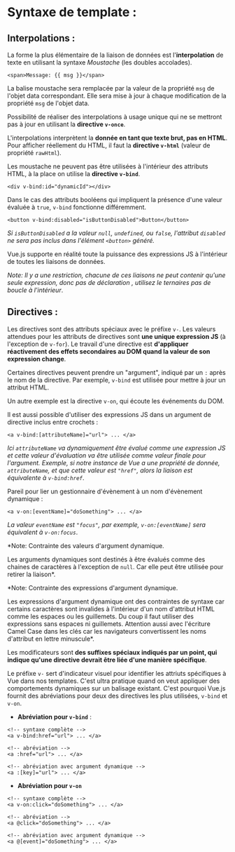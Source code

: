 # Syntaxe de template :

## Interpolations :

La forme la plus élémentaire de la liaison de données est l'**interpolation** de texte en utilisant la syntaxe *Moustache* (les doubles accolades).

```
<span>Message: {{ msg }}</span>
```

La balise moustache sera remplacée par la valeur de la propriété `msg` de l'objet data correspondant. Elle sera mise à jour à chaque modification de la propriété `msg` de l'objet data.

Possibilité de réaliser des interpolations à usage unique qui ne se mettront pas à jour en utilisant la **directive `v-once`**.

L'interpolations interprètent la **donnée en tant que texte brut, pas en HTML**. Pour afficher réellement du HTML, il faut la **directive `v-html`** (valeur de propriété `rawHtml`).

Les moustache ne peuvent pas être utilisées à l'intérieur des attributs HTML, à la place on utilise la **directive `v-bind`**.

```
<div v-bind:id="dynamicId"></div>
```

Dans le cas des attributs booléens qui impliquent la présence d'une valeur évaluée à `true`, `v-bind` fonctionne différemment.

```
<button v-bind:disabled="isButtonDisabled">Button</button>
```

*Si `isButtonDisabled` a la valeur `null`, `undefined`, ou `false`, l'attribut `disabled` ne sera pas inclus dans l'élément `<button>` généré.*

Vue.js supporte en réalité toute la puissance des expressions JS à l'intérieur de toutes les liaisons de données.

*Note: Il y a une restriction, chacune de ces liaisons ne peut contenir qu'une seule expression, donc pas de déclaration , utilisez le ternaires pas de boucle à l'intérieur*.

## Directives :

Les directives sont des attributs spéciaux avec le préfixe `v-`. Les valeurs attendues pour les attributs de directives sont **une unique expression JS** (à l'exception de `v-for`). Le travail d'une directive est **d'appliquer réactivement des effets secondaires au DOM quand la valeur de son expression change**.

Certaines directives peuvent prendre un "argument", indiqué par un `:` après le nom de la directive. Par exemple, `v-bind` est utilisée pour mettre à jour un attribut HTML.

Un autre exemple est la directive `v-on`, qui écoute les événements du DOM.

Il est aussi possible d'utiliser des expressions JS dans un argument de directive inclus entre crochets :

```
<a v-bind:[attributeName]="url"> ... </a>
```

*Ici `attributeName` va dynamiquement être évalué comme une expression JS et cette valeur d'évaluation va être utilisée comme valeur finale pour l'argument. Exemple, si notre instance de Vue a une propriété de donnée, `attributeName`, et que cette valeur est `"href"`, alors la liaison est équivalente à `v-bind:href`*.

Pareil pour lier un gestionnaire d'évènement à un nom d'évènement dynamique :

```
<a v-on:[eventName]="doSomething"> ... </a>
```

*La valeur `eventName` est `"focus"`, par exemple, `v-on:[eventName]` sera équivalent à `v-on:focus`*.

*Note: Contrainte des valeurs d'argument dynamique.

Les arguments dynamiques sont destinés à être évalués comme des chaines de caractères à l'exception de `null`. Car elle peut être utilisée pour retirer la liaison*.

*Note: Contrainte des expressions d'argument dynamique.

Les expressions d'argument dynamique ont des contraintes de syntaxe car certains caractères sont invalides à l'intérieur d'un nom d'attribut HTML comme les espaces ou les guillemets. Du coup il faut utiliser des expressions sans espaces ni guillemets. Attention aussi avec l'écriture Camel Case dans les clés car les navigateurs convertissent les noms d'attribut en lettre minuscule*.

Les modificateurs sont **des suffixes spéciaux indiqués par un point, qui indique qu'une directive devrait être liée d'une manière spécifique**.

Le préfixe `v-` sert d'indicateur visuel pour identifier les attriuts spécifiques à Vue dans nos templates. C'est ultra pratique quand on veut appliquer des comportements dynamiques sur un balisage existant. C'est pourquoi Vue.js fournit des abréviations pour deux des directives les plus utilisées, `v-bind` et `v-on`.

* **Abréviation pour `v-bind`** :

```
<!-- syntaxe complète -->
<a v-bind:href="url"> ... </a>

<!-- abréviation -->
<a :href="url"> ... </a>

<!-- abréviation avec argument dynamique -->
<a :[key]="url"> ... </a>
```

* **Abréviation pour `v-on`**

```
<!-- syntaxe complète -->
<a v-on:click="doSomething"> ... </a>

<!-- abréviation -->
<a @click="doSomething"> ... </a>

<!-- abréviation avec argument dynamique -->
<a @[event]="doSomething"> ... </a>
```
